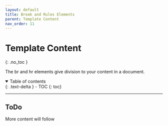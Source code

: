 ```yaml
---
layout: default
title: Break and Rules Elements
parent: Template Content
nav_order: 11
---
```


# Template Content
{: .no_toc }

The br and hr elements give division to your content in a document.

<details open markdown="block">
  <summary>
    Table of contents
  </summary>
  {: .text-delta }
- TOC
{: toc}
</details>

---

## ToDo

More content will follow

